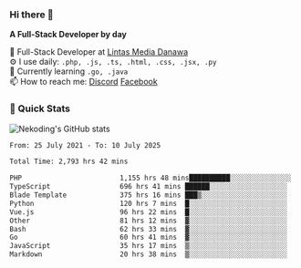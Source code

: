 ### Hi there 👋

**A Full-Stack Developer by day**

🔭 Full-Stack Developer at [Lintas Media Danawa](https://www.lintasmediadanawa.com/)  
⚙️ I use daily: `.php, .js, .ts, .html, .css, .jsx, .py`  
🌱 Currently learning `.go, .java`  
📫 How to reach me: [Discord](https://discordapp.com/users/984448732999327766)  [Facebook](https://fb.me/tyvandi)  

### 🚀 Quick Stats  

![Nekoding's GitHub stats](https://github-readme-stats.vercel.app/api?username=nekoding&show_icons=true)

<!--START_SECTION:waka-->

```txt
From: 25 July 2021 - To: 10 July 2025

Total Time: 2,793 hrs 42 mins

PHP                        1,155 hrs 48 mins██████████░░░░░░░░░░░░░░░   40.20 %
TypeScript                 696 hrs 41 mins ██████░░░░░░░░░░░░░░░░░░░   24.23 %
Blade Template             375 hrs 16 mins ███▒░░░░░░░░░░░░░░░░░░░░░   13.05 %
Python                     120 hrs 7 mins  █░░░░░░░░░░░░░░░░░░░░░░░░   04.18 %
Vue.js                     96 hrs 22 mins  █░░░░░░░░░░░░░░░░░░░░░░░░   03.35 %
Other                      81 hrs 12 mins  ▓░░░░░░░░░░░░░░░░░░░░░░░░   02.82 %
Bash                       62 hrs 33 mins  ▓░░░░░░░░░░░░░░░░░░░░░░░░   02.18 %
Go                         60 hrs 41 mins  ▓░░░░░░░░░░░░░░░░░░░░░░░░   02.11 %
JavaScript                 35 hrs 17 mins  ▒░░░░░░░░░░░░░░░░░░░░░░░░   01.23 %
Markdown                   20 hrs 38 mins  ▒░░░░░░░░░░░░░░░░░░░░░░░░   00.72 %
```

<!--END_SECTION:waka-->

<!--
**nekoding/nekoding** is a ✨ _special_ ✨ repository because its `README.md` (this file) appears on your GitHub profile.

Here are some ideas to get you started:

- 🔭 I’m currently working on ...
- 🌱 I’m currently learning ...
- 👯 I’m looking to collaborate on ...
- 🤔 I’m looking for help with ...
- 💬 Ask me about ...
- 📫 How to reach me: ...
- 😄 Pronouns: ...
- ⚡ Fun fact: ...
-->
